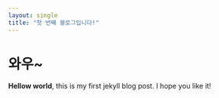 ```yaml
---
layout: single
title: "첫 번째 블로그입니다!"
---
```

# 와우~

**Hellow world**, this is my first jekyll blog post.
I hope you like it!
